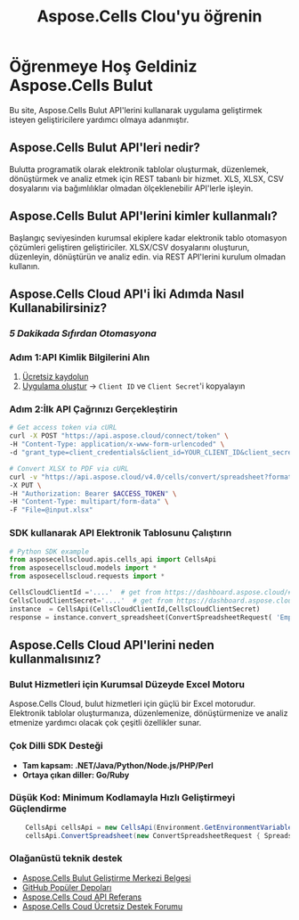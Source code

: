 ﻿---
title: Aspose.Cells Clou'yu öğrenin
type: docs
url: /tr/learn
aliases: [/learn-aspose-cells-cloud]
description: Aspose.Cells Bulut'u öğrenmeye hoş geldiniz
weight: 15
kwords: Excel, Office Bulut, REST API, Elektronik Tablo, PDF, CSV, Json, Markdown, Öğrenmeye Hoş Geldiniz Aspose.Cells Bulut
---
# Öğrenmeye Hoş Geldiniz Aspose.Cells Bulut

Bu site, Aspose.Cells Bulut API'lerini kullanarak uygulama geliştirmek isteyen geliştiricilere yardımcı olmaya adanmıştır.

## Aspose.Cells Bulut API'leri nedir?

Bulutta programatik olarak elektronik tablolar oluşturmak, düzenlemek, dönüştürmek ve analiz etmek için REST tabanlı bir hizmet. XLS, XLSX, CSV dosyalarını via bağımlılıklar olmadan ölçeklenebilir API'lerle işleyin.

## Aspose.Cells Bulut API'lerini kimler kullanmalı?

Başlangıç seviyesinden kurumsal ekiplere kadar elektronik tablo otomasyon çözümleri geliştiren geliştiriciler. XLSX/CSV dosyalarını oluşturun, düzenleyin, dönüştürün ve analiz edin. via REST API'lerini kurulum olmadan kullanın.

## **Aspose.Cells Cloud API'i İki Adımda Nasıl Kullanabilirsiniz?**

### *5 Dakikada Sıfırdan Otomasyona*

###  Adım 1:**API Kimlik Bilgilerini Alın**

1. [Ücretsiz kaydolun](https://dashboard.aspose.cloud/signup)  
2. [Uygulama oluştur](https://dashboard.aspose.cloud/applications) → `Client ID` ve `Client Secret`'i kopyalayın  

###  Adım 2:**İlk API Çağrınızı Gerçekleştirin**

```bash
# Get access token via cURL
curl -X POST "https://api.aspose.cloud/connect/token" \
-H "Content-Type: application/x-www-form-urlencoded" \
-d "grant_type=client_credentials&client_id=YOUR_CLIENT_ID&client_secret=YOUR_CLIENT_SECRET"

# Convert XLSX to PDF via cURL
curl -v "https://api.aspose.cloud/v4.0/cells/convert/spreadsheet?format=PDF" \
-X PUT \
-H "Authorization: Bearer $ACCESS_TOKEN" \
-H "Content-Type: multipart/form-data" \
-F "File=@input.xlsx"
```

### **SDK kullanarak API Elektronik Tablosunu Çalıştırın**

```python
# Python SDK example
from asposecellscloud.apis.cells_api import CellsApi
from asposecellscloud.models import *
from asposecellscloud.requests import *

CellsCloudClientId ='....'  # get from https://dashboard.aspose.cloud/#/applications
CellsCloudClientSecret='....'  # get from https://dashboard.aspose.cloud/#/applications
instance  = CellsApi(CellsCloudClientId,CellsCloudClientSecret)
response = instance.convert_spreadsheet(ConvertSpreadsheetRequest( 'EmployeeSalesSummary.xlsx', 'pdf') , local_outpath = "EmployeeSalesSummary.pdf")

```

## Aspose.Cells Cloud API'lerini neden kullanmalısınız?

### Bulut Hizmetleri için Kurumsal Düzeyde Excel Motoru

Aspose.Cells Cloud, bulut hizmetleri için güçlü bir Excel motorudur. Elektronik tablolar oluşturmanıza, düzenlemenize, dönüştürmenize ve analiz etmenize yardımcı olacak çok çeşitli özellikler sunar.

### Çok Dilli SDK Desteği

- **Tam kapsam: .NET/Java/Python/Node.js/PHP/Perl**
- **Ortaya çıkan diller: Go/Ruby**

### Düşük Kod: Minimum Kodlamayla Hızlı Geliştirmeyi Güçlendirme

```C#
    CellsApi cellsApi = new CellsApi(Environment.GetEnvironmentVariable("CellsCloudClientId"), Environment.GetEnvironmentVariable("CellsCloudClientSecret"));
    cellsApi.ConvertSpreadsheet(new ConvertSpreadsheetRequest { Spreadsheet = "EmployeeSalesSummary.xlsx", format = "pdf" }, "EmployeeSalesSummary.pdf");
```

### Olağanüstü teknik destek

- [Aspose.Cells Bulut Geliştirme Merkezi Belgesi](https://docs.aspose.cloud/cells/)
- [GitHub Popüler Depoları](https://github.com/aspose-cells-cloud)
- [Aspose.Cells Coud API Referans](https://reference.aspose.cloud/cells)
- [Aspose.Cells Coud Ücretsiz Destek Forumu](https://forum.aspose.cloud/c/cells/7)
